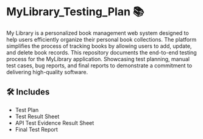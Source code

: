 # MyLibrary_Testing_Plan 📚
My Library is a personalized book management web system designed to help users efficiently organize their personal book collections. The platform simplifies the process of tracking books by allowing users to add, update, and delete book records. This repository documents the end-to-end testing process for the MyLibrary application.  Showcasing test planning, manual test cases, bug reports, and final reports to demonstrate a commitment to delivering high-quality software.

## 🛠️ Includes 

- Test Plan
- Test Result Sheet
- API Test Evidence Result Sheet
- Final Test Report
